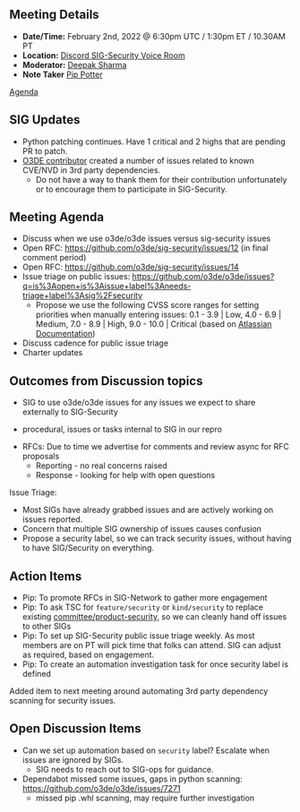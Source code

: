 ## Meeting Details

- **Date/Time:** February 2nd, 2022 @ 6:30pm UTC / 1:30pm ET / 10.30AM PT
- **Location:** [Discord SIG-Security Voice Room](https://discord.gg/FDA3s4FBD2)
- **Moderator:** [Deepak Sharma](https://github.com/dshmz)
- **Note Taker** [Pip Potter](https://github.com/lmbr-pip)

[Agenda](https://github.com/o3de/sig-security/issues/17)

## SIG Updates

* Python patching continues. Have 1 critical and 2 highs that are pending PR to patch.
* [O3DE contributor](https://github.com/o3de/o3de/issues?q=is%3Aissue+NVD+author%3AJackie9527+) created a number of issues related to known CVE/NVD in 3rd party dependencies.
   * Do not have a way to thank them for their contribution unfortunately or to encourage them to participate in SIG-Security.
  
## Meeting Agenda
* Discuss when we use o3de/o3de issues versus sig-security issues
* Open RFC: https://github.com/o3de/sig-security/issues/12 (in final comment period)
* Open RFC: https://github.com/o3de/sig-security/issues/14
* Issue triage on public issues: https://github.com/o3de/o3de/issues?q=is%3Aopen+is%3Aissue+label%3Aneeds-triage+label%3Asig%2Fsecurity
     * Propose we use the following CVSS score ranges for setting priorities when manually entering issues: 0.1 - 3.9 | Low, 4.0 - 6.9 | Medium, 7.0 - 8.9 | High, 9.0 - 10.0 | Critical  (based on [Atlassian Documentation](https://www.atlassian.com/trust/security/security-severity-levels)) 
* Discuss cadence for public issue triage  
* Charter updates

## Outcomes from Discussion topics

* SIG to use o3de/o3de issues for any issues we expect to share externally to SIG-Security
- procedural, issues or tasks internal to SIG in our repro

* RFCs: Due to time we advertise for comments and review async for RFC proposals
   * Reporting - no real concerns raised
   * Response - looking for help with open questions

Issue Triage:
* Most SIGs have already grabbed issues and are actively working on issues reported.
* Concern that multiple SIG ownership of issues causes confusion
* Propose a security label, so we can track security issues, without having to have SIG/Security on everything.


## Action Items
* Pip: To promote RFCs in SIG-Network to gather more engagement
* Pip: To ask TSC for `feature/security` or `kind/security` to replace existing [committee/product-security](https://github.com/o3de/o3de/labels/committee%2Fproduct-security), so we can cleanly hand off issues to other SIGs
* Pip: To set up SIG-Security public issue triage weekly. As most members are on PT will pick time that folks can attend. SIG can adjust as required, based on engagement.
* Pip: To create an automation investigation task for once security label is defined

Added item to next meeting around automating 3rd party dependency scanning for security issues.

## Open Discussion Items
* Can we set up automation based on `security` label? Escalate when issues are ignored by SIGs.
    * SIG needs to reach out to SIG-ops for guidance.
* Dependabot missed some issues, gaps in python scanning: https://github.com/o3de/o3de/issues/7271 
    * missed pip .whl scanning, may require further investigation